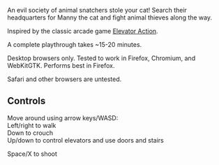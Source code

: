 An evil society of animal snatchers stole your cat! Search their headquarters for Manny the cat and fight animal thieves along the way.

Inspired by the classic arcade game [Elevator Action](https://en.wikipedia.org/wiki/Elevator_Action).

A complete playthrough takes ~15-20 minutes.

Desktop browsers only. Tested to work in Firefox, Chromium, and WebKitGTK. Performs best in Firefox.

Safari and other browsers are untested.

## Controls
Move around using arrow keys/WASD:<br>
Left/right to walk<br>
Down to crouch<br>
Up/down to control elevators and use doors and stairs

Space/X to shoot